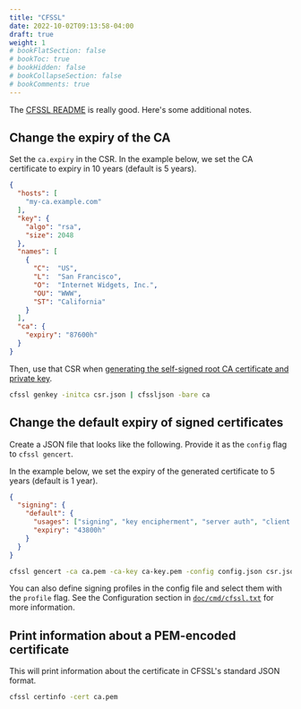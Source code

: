 ```yaml
---
title: "CFSSL"
date: 2022-10-02T09:13:58-04:00
draft: true
weight: 1
# bookFlatSection: false
# bookToc: true
# bookHidden: false
# bookCollapseSection: false
# bookComments: true
---
```


The [CFSSL README](https://github.com/cloudflare/cfssl) is really good. Here's
some additional notes.

## Change the expiry of the CA

Set the `ca.expiry` in the CSR. In the example below, we set the CA certificate
to expiry in 10 years (default is 5 years).

```json
{
  "hosts": [
    "my-ca.example.com"
  ],
  "key": {
    "algo": "rsa",
    "size": 2048
  },
  "names": [
    {
      "C":  "US",
      "L":  "San Francisco",
      "O":  "Internet Widgets, Inc.",
      "OU": "WWW",
      "ST": "California"
    }
  ],
  "ca": {
    "expiry": "87600h"
  }
}
```

Then, use that CSR when [generating the self-signed root CA certificate and
private key][1].

```bash
cfssl genkey -initca csr.json | cfssljson -bare ca
```

## Change the default expiry of signed certificates

Create a JSON file that looks like the following. Provide it as the `config`
flag to `cfssl gencert`.

In the example below, we set the expiry of the generated certificate to 5 years
(default is 1 year).

```json
{
  "signing": {
    "default": {
      "usages": ["signing", "key encipherment", "server auth", "client auth"],
      "expiry": "43800h"
    }
  }
}
```

```bash
cfssl gencert -ca ca.pem -ca-key ca-key.pem -config config.json csr.json
```

You can also define signing profiles in the config file and select them with the
`profile` flag. See the Configuration section in [`doc/cmd/cfssl.txt`][2] for
more information.

## Print information about a PEM-encoded certificate

This will print information about the certificate in CFSSL's standard JSON format.

```bash
cfssl certinfo -cert ca.pem
```

[1]: https://github.com/cloudflare/cfssl#generating-self-signed-root-ca-certificate-and-private-key
[2]: https://github.com/cloudflare/cfssl/blob/master/doc/cmd/cfssl.txt
